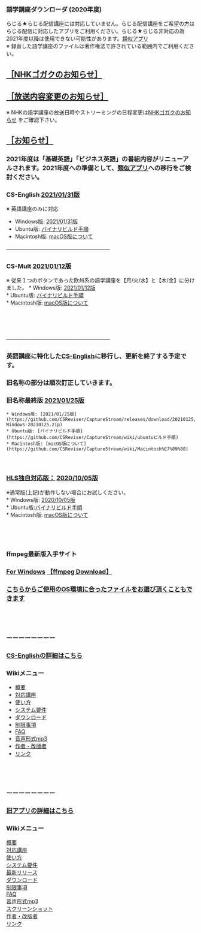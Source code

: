 ### 語学講座ダウンローダ (2020年度)      
らじる★らじる配信講座には対応していません。らじる配信講座をご希望の方はらじる配信に対応したアプリをご利用ください。らじる★らじる非対応の為2021年度以降は使用できない可能性があります。[類似アプリ](https://github.com/CSReviser/CS-English/wiki/類似アプリ)       
※ 録音した語学講座のファイルは著作権法で許されている範囲内でご利用ください。            
## [［NHKゴガクのお知らせ］](https://www2.nhk.or.jp/gogaku/topics.cgi)   
## [［放送内容変更のお知らせ］](https://www2.nhk.or.jp/gogaku/topics2.cgi)   
※ NHKの語学講座の放送日時やストリーミングの日程変更は[NHKゴガクのお知らせ](https://www2.nhk.or.jp/gogaku/topics.cgi) をご確認下さい。                     
## [［お知らせ］](https://github.com/CSReviser/CaptureStream/wiki/お知らせ)     
### 2021年度は「基礎英語」「ビジネス英語」の番組内容がリニューアルされます。2021年度への準備として、[類似アプリ](https://github.com/CSReviser/CS-English/wiki/類似アプリ)への移行をご検討ください。      
### CS-English [2021/01/31版](https://github.com/CSReviser/CS-English/releases/tag/20210131)
※ 英語講座のみに対応
   * Windows版: [2021/01/31版](https://github.com/CSReviser/CS-English/releases/download/20210131/CS-English-Windows-20210131.zip)                          
   * Ubuntu版: [バイナリビルド手順](https://github.com/CSReviser/CS-English/wiki/ubuntuビルド手順)                          
   * Macintosh版: [macOS版について](https://github.com/CSReviser/CS-English/wiki/Macintosh%E7%89%88)                          

────────────────────────────　　　　　           　　       
### CS-Mult [2021/01/12版](https://github.com/CSReviser/CS-Mult/releases/tag/20210112)         
※ 従来１つのボタンであった欧州系の語学講座を【月/火/水】と【木/金】に分けました。
    * Windows版: [2021/01/12版](https://github.com/CSReviser/CS-Mult/releases/download/20210112/CS-Mult-Windows-20210112.zip)                          
    * Ubuntu版: [バイナリビルド手順](https://github.com/CSReviser/CS-Mult/wiki/ubuntuビルド手順)                          
    * Macintosh版: [macOS版について](https://github.com/CSReviser/CS-English/wiki/Macintosh%E7%89%88)                          
                       


## 　　　                                
──────────────────────────── 　　　　　           
### 英語講座に特化した[CS-English](https://github.com/CSReviser/CS-English/wiki/CS-English)に移行し、更新を終了する予定です。               
### 旧名称の部分は順次訂正していきます。                                      
### 旧名称最終版 [2021/01/25版](https://github.com/CSReviser/CaptureStream/releases/tag/20210125)     
    * Windows版: [2021/01/25版](https://github.com/CSReviser/CaptureStream/releases/download/20210125/CaptureStream-Windows-20210125.zip)                          
    * Ubuntu版: [バイナリビルド手順](https://github.com/CSReviser/CaptureStream/wiki/ubuntuビルド手順)                          
    * Macintosh版: [macOS版について](https://github.com/CSReviser/CaptureStream/wiki/Macintosh%E7%89%88)                          
　
### [HLS独自対応版：](https://github.com/CSReviser/CaptureStream/wiki/HLS%E6%96%B9%E5%BC%8F%E7%8B%AC%E8%87%AA%E5%AF%BE%E5%BF%9C%E7%89%88)  [2020/10/05版](https://github.com/CSReviser/CaptureStream-hls/releases/tag/20201005)            
※通常版(上記)が動作しない場合にお試しください。                          
    * Windows版: [2020/10/05版](https://github.com/CSReviser/CaptureStream-hls/releases/download/20201005/CaptureStream-hls-Windows-20201005.zip)                          
    * Ubuntu版:[バイナリビルド手順](https://github.com/CSReviser/CaptureStream/wiki/ビルド手順(hls版))                          
    * Macintosh版: [macOS版について](https://github.com/CSReviser/CaptureStream/wiki/Macintosh%E7%89%88)                          


## 　　　                                
### ffmpeg最新版入手サイト
### [For Windows](https://www.gyan.dev/ffmpeg/builds/)               [【ffmpeg Download】](https://www.ffmpeg.org/download.html)        　                
### [こちらからご使用のOS環境に合ったファイルをお選び頂くこともできます](https://ffbinaries.com/downloads)
         

                       


## 　　　                                
###  ーーーーーーーー　　　　　                         
### [CS-Englishの詳細はこちら](https://github.com/CSReviser/CS-English/wiki/CS-English)                 　　　　
### Wikiメニュー     
- [概要](https://github.com/CSReviser/CS-English/wiki/%E6%A6%82%E8%A6%81)   
- [対応講座](https://github.com/CSReviser/CS-English/wiki/%E5%AF%BE%E5%BF%9C%E8%AC%9B%E5%BA%A7)    
- [使い方](https://github.com/CSReviser/CS-English/wiki/%E4%BD%BF%E3%81%84%E6%96%B9)   
- [システム要件](https://github.com/CSReviser/CS-English/wiki/%E3%82%B7%E3%82%B9%E3%83%86%E3%83%A0%E8%A6%81%E4%BB%B6)    
- [ダウンロード](https://github.com/CSReviser/CS-English/wiki/%E3%83%80%E3%82%A6%E3%83%B3%E3%83%AD%E3%83%BC%E3%83%89)   
- [制限事項](https://github.com/CSReviser/CS-English/wiki/%E5%88%B6%E9%99%90%E4%BA%8B%E9%A0%85)   
- [FAQ](https://github.com/CSReviser/CS-English/wiki/FAQ)   
- [音声形式mp3](https://github.com/CSReviser/CaptureStream/wiki/%E9%9F%B3%E5%A3%B0%E5%BD%A2%E5%BC%8Fmp3)           
- [作者・改版者](https://github.com/CSReviser/CaptureStream/wiki/作者・改版者)   
- [リンク](https://github.com/CSReviser/CS-English/wiki/リンク)   


         

                       


## 　　　                                                        
###  ーーーーーーーー　　　　　                        
### [旧アプリの詳細はこちら](https://github.com/CSReviser/CaptureStream/wiki/CaptureStream)                 　　　
### Wikiメニュー     
[概要](https://github.com/CSReviser/CaptureStream/wiki/%E6%A6%82%E8%A6%81)   
[対応講座](https://github.com/CSReviser/CaptureStream/wiki/%E5%AF%BE%E5%BF%9C%E8%AC%9B%E5%BA%A7)    
[使い方](https://github.com/CSReviser/CaptureStream/wiki/%E4%BD%BF%E3%81%84%E6%96%B9)   
[システム要件](https://github.com/CSReviser/CaptureStream/wiki/%E3%82%B7%E3%82%B9%E3%83%86%E3%83%A0%E8%A6%81%E4%BB%B6)    
[最新リリース](https://github.com/CSReviser/CaptureStream/wiki/%E6%9C%80%E6%96%B0%E3%83%AA%E3%83%AA%E3%83%BC%E3%82%B9)   
[ダウンロード](https://github.com/CSReviser/CaptureStream/wiki/%E3%83%80%E3%82%A6%E3%83%B3%E3%83%AD%E3%83%BC%E3%83%89)   
[制限事項](https://github.com/CSReviser/CaptureStream/wiki/%E5%88%B6%E9%99%90%E4%BA%8B%E9%A0%85)   
[FAQ](https://github.com/CSReviser/CaptureStream/wiki/FAQ)   
[音声形式mp3](https://github.com/CSReviser/CaptureStream/wiki/%E9%9F%B3%E5%A3%B0%E5%BD%A2%E5%BC%8Fmp3)           
[スクリーンショット](https://github.com/CSReviser/CaptureStream/wiki/スクリーンショット)   
[作者・改版者](https://github.com/CSReviser/CaptureStream/wiki/作者・改版者)   
[リンク](https://github.com/CSReviser/CaptureStream/wiki/リンク)   

